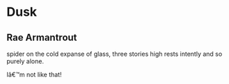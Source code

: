 # Dusk
## Rae Armantrout
spider on the cold expanse
of glass, three stories high
rests intently
and so purely alone.

Iâ€™m not like that!